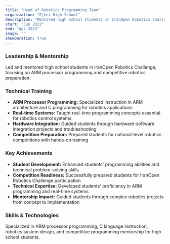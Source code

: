 ```yaml
---
title: "Head of Robotics Programming Team"
organization: "Ejhei High School"
description: "Mentored high school students in IranOpen Robotics Challenge with ARM processors"
start: "Jun 2022"
end: "Apr 2023"
image: ""
showDuration: true
---
```


### Leadership & Mentorship
Led and mentored high school students in IranOpen Robotics Challenge, focusing on ARM processor programming and competitive robotics preparation.

### Technical Training
- **ARM Processor Programming:** Specialized instruction in ARM architecture and C programming for robotics applications
- **Real-time Systems:** Taught real-time programming concepts essential for robotics control systems
- **Hardware Integration:** Guided students through hardware-software integration projects and troubleshooting
- **Competition Preparation:** Prepared students for national-level robotics competitions with hands-on training

### Key Achievements
- **Student Development:** Enhanced students' programming abilities and technical problem-solving skills
- **Competition Readiness:** Successfully prepared students for IranOpen Robotics Challenge participation
- **Technical Expertise:** Developed students' proficiency in ARM programming and real-time systems
- **Mentorship Impact:** Guided students through complex robotics projects from concept to implementation

### Skills & Technologies
Specialized in ARM processor programming, C language instruction, robotics system design, and competitive programming mentorship for high school students.

